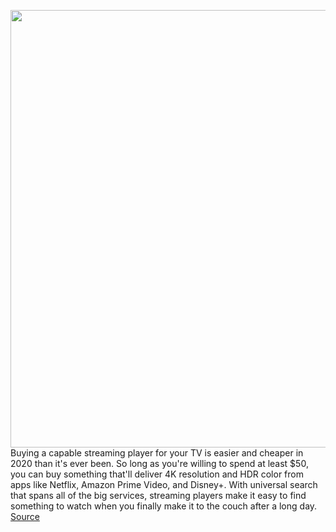 <img src='https://cdn.vox-cdn.com/thumbor/gLy9eoO1fR1UwZbZO7MeDzcWvEE=/0x0:2040x1148/1200x675/filters:focal(860x457:1186x783)/cdn.vox-cdn.com/uploads/chorus_image/image/62601675/IMG_0430_2.4.jpg' width='700px' /><br/>
Buying a capable streaming player for your TV is easier and cheaper in 2020 than it's ever been. So long as you're willing to spend at least $50, you can buy something that'll deliver 4K resolution and HDR color from apps like Netflix, Amazon Prime Video, and Disney+. With universal search that spans all of the big services, streaming players make it easy to find something to watch when you finally make it to the couch after a long day.
<a href='https://www.theverge.com/this-is-my-next/2018/11/30/18118550/best-streaming-video-player-4k-tv-roku-apple-amazon'> Source <a/>